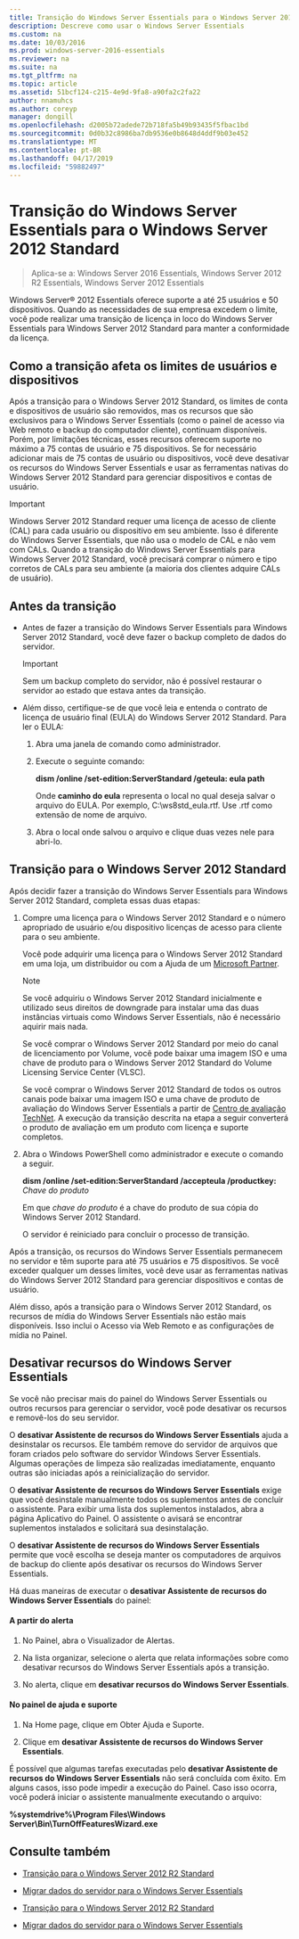 ```yaml
---
title: Transição do Windows Server Essentials para o Windows Server 2012 Standard
description: Descreve como usar o Windows Server Essentials
ms.custom: na
ms.date: 10/03/2016
ms.prod: windows-server-2016-essentials
ms.reviewer: na
ms.suite: na
ms.tgt_pltfrm: na
ms.topic: article
ms.assetid: 51bcf124-c215-4e9d-9fa8-a90fa2c2fa22
author: nnamuhcs
ms.author: coreyp
manager: dongill
ms.openlocfilehash: d2005b72adede72b718fa5b49b93435f5fbac1bd
ms.sourcegitcommit: 0d0b32c8986ba7db9536e0b8648d4ddf9b03e452
ms.translationtype: MT
ms.contentlocale: pt-BR
ms.lasthandoff: 04/17/2019
ms.locfileid: "59882497"
---
```

# <a name="transition-from-windows-server-essentials-to-windows-server-2012-standard"></a>Transição do Windows Server Essentials para o Windows Server 2012 Standard

>Aplica-se a: Windows Server 2016 Essentials, Windows Server 2012 R2 Essentials, Windows Server 2012 Essentials

 Windows Server® 2012 Essentials oferece suporte a até 25 usuários e 50 dispositivos. Quando as necessidades de sua empresa excedem o limite, você pode realizar uma transição de licença in loco do Windows Server Essentials para Windows Server 2012 Standard para manter a conformidade da licença.  
  
## <a name="how-the-transition-affects-user-and-device-limits"></a>Como a transição afeta os limites de usuários e dispositivos  
 Após a transição para o Windows Server 2012 Standard, os limites de conta e dispositivos de usuário são removidos, mas os recursos que são exclusivos para o Windows Server Essentials (como o painel de acesso via Web remoto e backup do computador cliente), continuam disponíveis. Porém, por limitações técnicas, esses recursos oferecem suporte no máximo a 75 contas de usuário e 75 dispositivos. Se for necessário adicionar mais de 75 contas de usuário ou dispositivos, você deve desativar os recursos do Windows Server Essentials e usar as ferramentas nativas do Windows Server 2012 Standard para gerenciar dispositivos e contas de usuário.  
  
> [!IMPORTANT]
>   Windows Server 2012 Standard requer uma licença de acesso de cliente (CAL) para cada usuário ou dispositivo em seu ambiente. Isso é diferente do Windows Server Essentials, que não usa o modelo de CAL e não vem com CALs.  Quando a transição do Windows Server Essentials para Windows Server 2012 Standard, você precisará comprar o número e tipo corretos de CALs para seu ambiente (a maioria dos clientes adquire CALs de usuário).  
  
## <a name="before-the-transition"></a>Antes da transição  
  
-   Antes de fazer a transição do Windows Server Essentials para Windows Server 2012 Standard, você deve fazer o backup completo de dados do servidor.  
  
    > [!IMPORTANT]
    >  Sem um backup completo do servidor, não é possível restaurar o servidor ao estado que estava antes da transição.  
  
-   Além disso, certifique-se de que você leia e entenda o contrato de licença de usuário final (EULA) do Windows Server 2012 Standard. Para ler o EULA:  
  
    1.  Abra uma janela de comando como administrador.  
  
    2.  Execute o seguinte comando:  
  
         **dism /online /set-edition:ServerStandard /geteula: eula path**  
  
         Onde **caminho do eula** representa o local no qual deseja salvar o arquivo do EULA. Por exemplo, C:\ws8std_eula.rtf.  Use .rtf como extensão de nome de arquivo.  
  
    3.  Abra o local onde salvou o arquivo e clique duas vezes nele para abri-lo.  
  
## <a name="transition-to--windows-server-2012-standard"></a>Transição para o Windows Server 2012 Standard  
 Após decidir fazer a transição do Windows Server Essentials para Windows Server 2012 Standard, completa essas duas etapas:  
  
1.  Compre uma licença para o Windows Server 2012 Standard e o número apropriado de usuário e/ou dispositivo licenças de acesso para cliente para o seu ambiente.  
  
     Você pode adquirir uma licença para o Windows Server 2012 Standard em uma loja, um distribuidor ou com a Ajuda de um [Microsoft Partner](https://pinpoint.microsoft.com/SelectCulture.aspx).  
  
    > [!NOTE]
    >  Se você adquiriu o Windows Server 2012 Standard inicialmente e utilizado seus direitos de downgrade para instalar uma das duas instâncias virtuais como Windows Server Essentials, não é necessário aquirir mais nada.  
    >   
    >  Se você comprar o Windows Server 2012 Standard por meio do canal de licenciamento por Volume, você pode baixar uma imagem ISO e uma chave de produto para o Windows Server 2012 Standard do Volume Licensing Service Center (VLSC).  
    >   
    >  Se você comprar o Windows Server 2012 Standard de todos os outros canais pode baixar uma imagem ISO e uma chave de produto de avaliação do Windows Server Essentials a partir de [Centro de avaliação TechNet](https://technet.microsoft.com/evalcenter/jj659306.aspx). A execução da transição descrita na etapa a seguir converterá o produto de avaliação em um produto com licença e suporte completos.  
  
2.  Abra o Windows PowerShell como administrador e execute o comando a seguir.  
  
     **dism /online /set-edition:ServerStandard /accepteula /productkey:** *Chave do produto*  
  
     Em que *chave do produto* é a chave do produto de sua cópia do Windows Server 2012 Standard.  
  
     O servidor é reiniciado para concluir o processo de transição.  
  
 Após a transição, os recursos do Windows Server Essentials permanecem no servidor e têm suporte para até 75 usuários e 75 dispositivos. Se você exceder qualquer um desses limites, você deve usar as ferramentas nativas do Windows Server 2012 Standard para gerenciar dispositivos e contas de usuário.  
  
 Além disso, após a transição para o Windows Server 2012 Standard, os recursos de mídia do Windows Server Essentials não estão mais disponíveis. Isso inclui o Acesso via Web Remoto e as configurações de mídia no Painel.  
  
## <a name="turn-off--windows-server-essentials-features"></a>Desativar recursos do Windows Server Essentials  
 Se você não precisar mais do painel do Windows Server Essentials ou outros recursos para gerenciar o servidor, você pode desativar os recursos e removê-los do seu servidor.  
  
 O **desativar Assistente de recursos do Windows Server Essentials** ajuda a desinstalar os recursos. Ele também remove do servidor de arquivos que foram criados pelo software do servidor Windows Server Essentials.  Algumas operações de limpeza são realizadas imediatamente, enquanto outras são iniciadas após a reinicialização do servidor.  
  
 O **desativar Assistente de recursos do Windows Server Essentials** exige que você desinstale manualmente todos os suplementos antes de concluir o assistente. Para exibir uma lista dos suplementos instalados, abra a página Aplicativo do Painel. O assistente o avisará se encontrar suplementos instalados e solicitará sua desinstalação.  
  
 O **desativar Assistente de recursos do Windows Server Essentials** permite que você escolha se deseja manter os computadores de arquivos de backup do cliente após desativar os recursos do Windows Server Essentials.  
  
 Há duas maneiras de executar o **desativar Assistente de recursos do Windows Server Essentials** do painel:  
  
#### <a name="from-the-alert"></a>A partir do alerta  
  
1.  No Painel, abra o Visualizador de Alertas.  
  
2.  Na lista organizar, selecione o alerta que relata informações sobre como desativar recursos do Windows Server Essentials após a transição.  
  
3.  No alerta, clique em **desativar recursos do Windows Server Essentials**.  
  
#### <a name="from-the-get-help-and-support-pane"></a>No painel de ajuda e suporte  
  
1.  Na Home page, clique em Obter Ajuda e Suporte.  
  
2.  Clique em **desativar Assistente de recursos do Windows Server Essentials**.  
  
 É possível que algumas tarefas executadas pelo **desativar Assistente de recursos do Windows Server Essentials** não será concluída com êxito. Em alguns casos, isso pode impedir a execução do Painel. Caso isso ocorra, você poderá iniciar o assistente manualmente executando o arquivo:  
  
 **%systemdrive%\Program Files\Windows Server\Bin\TurnOffFeaturesWizard.exe**  
  
## <a name="see-also"></a>Consulte também  
  

-   [Transição para o Windows Server 2012 R2 Standard](Transition-from-Windows-Server-2012-R2-Essentials-to-Windows-Server-2012-R2-Standard.md)  
  
-   [Migrar dados do servidor para o Windows Server Essentials](Migrate-Server-Data-to-Windows-Server-Essentials.md)

-   [Transição para o Windows Server 2012 R2 Standard](../migrate/Transition-from-Windows-Server-2012-R2-Essentials-to-Windows-Server-2012-R2-Standard.md)  
  
-   [Migrar dados do servidor para o Windows Server Essentials](../migrate/Migrate-Server-Data-to-Windows-Server-Essentials.md)

